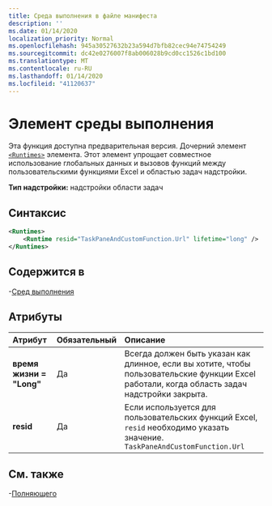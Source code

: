 ```yaml
---
title: Среда выполнения в файле манифеста
description: ''
ms.date: 01/14/2020
localization_priority: Normal
ms.openlocfilehash: 945a30527632b23a594d7bfb82cec94e74754249
ms.sourcegitcommit: dc42e0276007f8ab006028b9cd0cc1526c1bd100
ms.translationtype: MT
ms.contentlocale: ru-RU
ms.lasthandoff: 01/14/2020
ms.locfileid: "41120637"
---
```

# <a name="runtime-element"></a>Элемент среды выполнения

Эта функция доступна предварительная версия. Дочерний элемент [`<Runtimes>`](runtime.md) элемента. Этот элемент упрощает совместное использование глобальных данных и вызовов функций между пользовательскими функциями Excel и областью задач надстройки.

**Тип надстройки:** надстройки области задач

## <a name="syntax"></a>Синтаксис

```XML
<Runtimes>
    <Runtime resid="TaskPaneAndCustomFunction.Url" lifetime="long" />
</Runtimes>
```

## <a name="contained-in"></a>Содержится в

-[Сред выполнения](runtimes.md)

## <a name="attributes"></a>Атрибуты

|  Атрибут  |  Обязательный  |  Описание  |
|:-----|:-----|:-----|
|  **время жизни = "Long"**  |  Да  | Всегда должен быть указан как длинное, если вы хотите, чтобы пользовательские функции Excel работали, когда область задач надстройки закрыта. |
|  **resid**  |  Да  | Если используется для пользовательских функций Excel, `resid` необходимо указать значение. `TaskPaneAndCustomFunction.Url` |

## <a name="see-also"></a>См. также

-[Полняющего](runtime.md)
